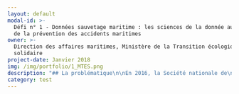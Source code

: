 ```yaml
---
layout: default
modal-id: >-
  Défi n° 1 - Données sauvetage maritime : les sciences de la donnée au service
  de la prévention des accidents maritimes
owner: >-
  Direction des affaires maritimes, Ministère de la Transition écologique et
  solidaire
project-date: Janvier 2018
img: /img/portfolio/1_MTES.png
description: "## La problématique\n\nEn 2016, la Société nationale de\nsauvetage en mer (SNSM), coordonnée par les Centres régionaux opérationnels de\nsurveillance et de sauvetage (CROSS), a procédé à 5519 interventions et porté\nsecours à 8077 personnes, dont 74% en mer. Son activité étant en croissance, le\nsauvetage en mer a été déclaré Grande cause nationale 2017 par le gouvernement.\nToutefois, la SNSM et un certain nombre d’acteurs partagent un sentiment de\nrégression dans la connaissance de l’accidentologie en mer alors même que les\ntechniques de traitement de l’information progressent et que plusieurs sources d’information\npourraient être mobilisées et utilement croisées (INVS, SDIS, DDTM…).\n\n## Le défi : Croiser les données des acteurs de la sécurité maritime pour identifier les situations à risques et agir de manière préventive\n\nUne première étape consiste à utiliser des outils issus des\nsciences de la donnée pour identifier les profils et situations qui sont à\nl’origine des accidents afin de pouvoir mieux les prévenir (informations dans\nles CROSS et auprès des bénévoles SNSM). Ce projet s’inspire de [celui mis en\nplace par la ville de New York](http://nationaluasi.com/dru/2014%20Presentations/FDNY_FireCast_UASI_2014-5-22.pdf) pour optimiser l’intervention de\nses services d’inspection grâce au machine learning.\nLa seconde étape vise à mettre en place une communauté apprenante construite autour et\navec les EIG afin qu’ils puissent transmettre leur savoir aux responsables\nmétiers, dans le ministère et au-delà. En fonction des situations à risques\npour tout ou partie des usagers identifiées grâce à ce projet, des campagnes de\ncommunication ou d’information plus ciblées pourront être mises en place afin\nde fournir aux plaisanciers des informations plus spécifiques et les inciter à\nune plus grande vigilance.\n\n## 2 entrepreneurs recherchés\n\n* DATA SCIENCE : Expertises recherchées : accompagnement d'entreprises ou d'administrations dans l'utilisation de leurs données, maîtrise de logiciels libres de datascience (R, Python). Petit plus : expérience dans le secteur associatif (vulgarisation scientifique, formations sur la data literacy), contribution à des projets open source.\n* UX / DESIGN / DATAVISUALISATION : Expertises recherchées : accompagnement d'entreprises ou d'administrations dans des démarches de design de service. Petit plus : expérience dans le secteur associatif (vulgarisation scientifique, formations sur la data literacy), contribution à des projects open source.\n\n## Vos mentors : Laurence Matringe et Renaud Perin\n\n![Photo des mentors, Laurence Matringe et Renaud Perin](/img/portfolio/1_datasauvetage2.JPG)\n\nLaurence Matringe est chargée de mission transformation\nnumérique et adjointe à la sous-directrice\_«\_activités maritimes\_»\nau sein de la direction des affaires maritimes du Ministère de la Transition écologique et solidaire.\n\nElle a participé en équipe à plusieurs hackathons publics (Cour des Comptes,\nMinistère des affaires étrangères) et remporté celui sur la biodiversité\norganisé par le ministère de la Transition écologique avec le projet\nInvasiv'alerte. A ce titre elle participe au réseau Greentech des start-up dont\nles projets innovants concourent à la transition écologique.\n\nRenaud Perin est chargé de mission sécurité des navires et analyse accident\nà la mission de la navigation de plaisance de la direction des affaires\nmaritimes. C’est un expert en prévention des risques pour la filière du\nnautisme. Il anime l’observatoire du SNOSAN qui regroupe en interministériel\nles administrations en charge du sauvetage maritime.\n\nCar c'est bien des échanges entre les EIG et l'expertise métier comme celle de\nRenaud Perin et de tous nos collègues mobilisés en administration centrale et\nsur le terrain que se créera toute la valeur ajoutée et la richesse de ce\nprojet.\n\n*“De multiples acteurs interviennent en matière de sauvetage\nmaritime,\_ un enjeu dont l’importance a\nété reconnue via l'attribution du label [Grande Cause Nationale 2017.](http://www.gouvernement.fr/label-grande-cause-nationale-2017-deux-associations-de-sauvetage-en-mer-designees)*\n\n*Ils se sont regroupés au sein d'un observatoire, le SNOSAN, pour mettre en commun\nleurs données riches et diverses et proposer aux décideurs les mesures de\nprévention adaptées. Un travail de fond a été mené en interministériel grâce à\nRenaud Perin pour fournir aux EIG les données nécessaires.*\n\n*Le programme des EIG va nous permettre de mieux les exploiter grâce à l'apport\ndes sciences de la donnée et aux échanges avec les experts de terrain.*\n\n*Via le design de service, nous voulons ensuite présenter aux usagers de la mer\nconcernés les informations qui leur seront les plus utiles et les plus\nparlantes pour leur faire prendre conscience du risque et prévenir les accidents.\nL’équipe EIG sera intégrée au\ncœur du service ministériel en charge de la politique de sécurité maritime et de\ncoordination de la recherche et du sauvetage en mer. Un des enjeux est aussi de\ncroiser les savoirs faire et les cultures d'équipes expertes dans le domaine\net\_ d'EIG qui apporteront une méthode et un regard neufs et ouverts, dans\nun esprit de complémentarité.*\n\n*Nous avons hâte d'apprendre avec et au contact des EIG et de montrer ensemble\nque l'on peut faire autrement des politiques publiques grâce à l’exploitation\ndes données et au numérique.”*\n\n**[Postuler au défi Data Sauvetage ](https://framaforms.org/candidature-entrepreneurs-dinteret-general-promo-2-1501592391)**\n\nEn savoir plus sur le défi >> LIEN PRESENTATION."
category: test
---
```


